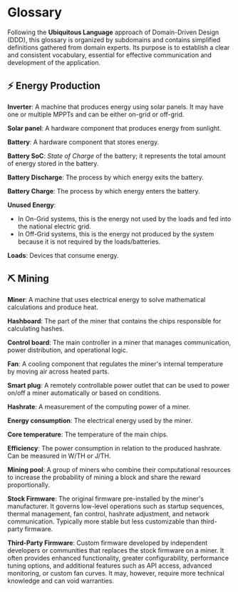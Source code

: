 # Glossary

Following the **Ubiquitous Language** approach of Domain-Driven Design (DDD), this glossary is organized by subdomains and contains simplified definitions gathered from domain experts. Its purpose is to establish a clear and consistent vocabulary, essential for effective communication and development of the application.

## ⚡ Energy Production

**Inverter**: A machine that produces energy using solar panels. It may have one or multiple MPPTs and can be either on-grid or off-grid.

**Solar panel**: A hardware component that produces energy from sunlight.

**Battery**: A hardware component that stores energy.

**Battery SoC**: *State of Charge* of the battery; it represents the total amount of energy stored in the battery.

**Battery Discharge**: The process by which energy exits the battery.

**Battery Charge**: The process by which energy enters the battery.

**Unused Energy**:
- In On-Grid systems, this is the energy not used by the loads and fed into the national electric grid.
- In Off-Grid systems, this is the energy not produced by the system because it is not required by the loads/batteries.

**Loads**: Devices that consume energy.

## ⛏️ Mining

**Miner**: A machine that uses electrical energy to solve mathematical calculations and produce heat.

**Hashboard**: The part of the miner that contains the chips responsible for calculating hashes.

**Control board**: The main controller in a miner that manages communication, power distribution, and operational logic.

**Fan**: A cooling component that regulates the miner's internal temperature by moving air across heated parts.

**Smart plug**: A remotely controllable power outlet that can be used to power on/off a miner automatically or based on conditions.

**Hashrate**: A measurement of the computing power of a miner.

**Energy consumption**: The electrical energy used by the miner.

**Core temperature**: The temperature of the main chips.

**Efficiency**: The power consumption in relation to the produced hashrate. Can be measured in W/TH or J/TH.

**Mining pool**: A group of miners who combine their computational resources to increase the probability of mining a block and share the reward proportionally.

**Stock Firmware**: The original firmware pre-installed by the miner's manufacturer. It governs low-level operations such as startup sequences, thermal management, fan control, hashrate adjustment, and network communication. Typically more stable but less customizable than third-party firmware.

**Third-Party Firmware**: Custom firmware developed by independent developers or communities that replaces the stock firmware on a miner. It often provides enhanced functionality, greater configurability, performance tuning options, and additional features such as API access, advanced monitoring, or custom fan curves. It may, however, require more technical knowledge and can void warranties.
